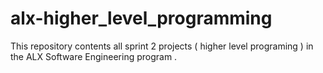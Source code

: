 # alx-higher_level_programming
This repository contents all sprint 2 projects ( higher level programing ) in the ALX Software Engineering program .
